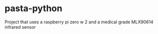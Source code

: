 # pasta-python
Project that uses a raspberry pi zero w 2 and a medical grade MLX90614 infrared sensor
